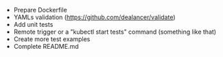 - Prepare Dockerfile
- YAMLs validation (https://github.com/dealancer/validate)
- Add unit tests
- Remote trigger or a "kubectl start tests" command (something like that)
- Create more test examples
- Complete README.md
